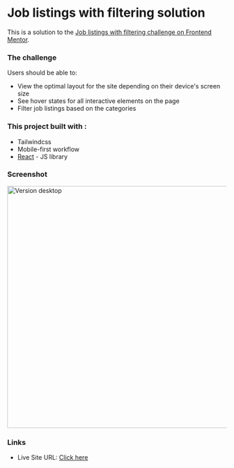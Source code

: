 # Job listings with filtering solution

This is a solution to the [Job listings with filtering challenge on Frontend Mentor](https://www.frontendmentor.io/challenges/job-listings-with-filtering-ivstIPCt).

### The challenge

Users should be able to:

- View the optimal layout for the site depending on their device's screen size
- See hover states for all interactive elements on the page
- Filter job listings based on the categories

### This project built with :

- Tailwindcss
- Mobile-first workflow
- [React](https://reactjs.org/) - JS library

### Screenshot

<img width="556" alt="Version desktop" src="https://github.com/HananeEL-2023/jobListing/assets/57252797/d71cd484-6172-4eb7-b943-e7f5a9cbbe04">


### Links

- Live Site URL: [Click here](https://job-listing-rosy.vercel.app/)



